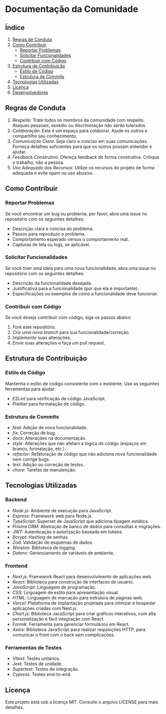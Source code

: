 # Documentação da Comunidade

## Índice
1. [Regras de Conduta](#regras-de-conduta)
2. [Como Contribuir](#como-contribuir)
   - [Reportar Problemas](#reportar-problemas)
   - [Solicitar Funcionalidades](#solicitar-funcionalidades)
   - [Contribuir com Código](#contribuir-com-código)
3. [Estrutura de Contribuição](#estrutura-de-contribuição)
   - [Estilo de Código](#estilo-de-código)
   - [Estrutura de Commits](#estrutura-de-commits)
4. [Tecnologias Utilizadas](#tecnologias-utilizadas)
5. [Licença](#licença)
6. [Desenvolvedores](#desenvolvedores)

## Regras de Conduta

1. *Respeito*: Trate todos os membros da comunidade com respeito. Ataques pessoais, assédio ou discriminação não serão tolerados.
2. *Colaboração*: Este é um espaço para colaborar. Ajude os outros e compartilhe seu conhecimento.
3. *Comunicação Clara*: Seja claro e conciso em suas comunicações. Forneça detalhes suficientes para que os outros possam entender e ajudar.
4. *Feedback Construtivo*: Ofereça feedback de forma construtiva. Critique o trabalho, não a pessoa.
5. *Uso Adequado dos Recursos*: Utilize os recursos do projeto de forma adequada e evite spam ou uso abusivo.

## Como Contribuir

### Reportar Problemas

Se você encontrar um bug ou problema, por favor, abra uma issue no repositório com os seguintes detalhes:

- Descrição clara e concisa do problema.
- Passos para reproduzir o problema.
- Comportamento esperado versus o comportamento real.
- Capturas de tela ou logs, se aplicável.

### Solicitar Funcionalidades

Se você tiver uma ideia para uma nova funcionalidade, abra uma issue no repositório com os seguintes detalhes:

- Descrição da funcionalidade desejada.
- Justificativa para a funcionalidade (por que ela é importante).
- Especificações ou exemplos de como a funcionalidade deve funcionar.

### Contribuir com Código

Se você deseja contribuir com código, siga os passos abaixo:

1. *Fork* este repositório.
2. *Crie uma nova branch* para sua funcionalidade/correção.
3. *Implemente* suas alterações.
4. *Envie* suas alterações e faça um pull request.

## Estrutura de Contribuição

### Estilo de Código

Mantenha o estilo de código consistente com o existente. Use as seguintes ferramentas para ajudar:

- *ESLint* para verificação de código JavaScript.
- *Prettier* para formatação de código.

### Estrutura de Commits

- *feat*: Adição de nova funcionalidade.
- *fix*: Correção de bug.
- *docs*: Alterações na documentação.
- *style*: Alterações que não afetam a lógica do código (espaços em branco, formatação, etc.).
- *refactor*: Refatoração de código que não adiciona nova funcionalidade nem corrige bugs.
- *test*: Adição ou correção de testes.
- *chore*: Tarefas de manutenção.

## Tecnologias Utilizadas

### Backend
- *Node.js*: Ambiente de execução para JavaScript.
- *Express*: Framework web para Node.js.
- *TypeScript*: Superset de JavaScript que adiciona tipagem estática.
- *Prisma ORM*: Abstração de banco de dados para consultas e migrações.
- *JWT*: Autenticação e autorização baseada em tokens.
- *Bcrypt*: Hashing de senhas.
- *Zod*: Validação de esquemas de dados.
- *Winston*: Biblioteca de logging.
- *Dotenv*: Gerenciamento de variáveis de ambiente.

### Frontend
- *Next.js*: Framework React para desenvolvimento de aplicações web.
- *React*: Biblioteca para construção de interfaces de usuário.
- *JavaScript*: Linguagem de programação.
- *CSS*: Linguagem de estilo para apresentação visual.
- *HTML*: Linguagem de marcação para estrutura de páginas web.
- *Vercel*: Plataforma de implantação projetada para otimizar e hospedar aplicações criadas com Nest.js.
- *Chart.js*: Biblioteca JacaScript para criar gráficos interativos, com alta personalização e fácil integração com React.
- *Formik*: Ferramenta para gerenciar formulários em React.
- ⁠*Axios*: Biblioteca JavaScript para realizar requisições HTTP, para comunicar o front com o back sem complicações.

### Ferramentas de Testes
- *Vitest*: Testes unitários.
- *Jest*: Testes de unidade.
- *Supertest*: Testes de integração.
- *Cypress*: Testes end-to-end.

## Licença

Este projeto está sob a licença MIT. Consulte o arquivo LICENSE para mais detalhes.
